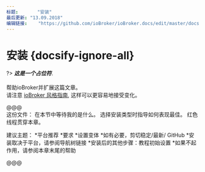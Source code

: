 ```yaml
---
标题:       "安装"
最后更新: "13.09.2018"
编辑链接:    "https://github.com/ioBroker/ioBroker.docs/edit/master/docs/install/README.md"
---
```


# 安装 {docsify-ignore-all}

?> ***这是一个占位符***.
   <br><br>
   帮助ioBroker并扩展这篇文章。  
   请注意 [ioBroker 风格指南](community/styleguidedoc), 
   这样可以更容易地接受变化。

@@@   
这份文件：
在本节中等待我的是什么。 
选择安装类型时指导如何表现最佳。
红色线程贯穿本章。

建议主题：
*平台推荐
*要求
*设置变体
*如有必要，剪切稳定/最新/ GitHub
*安装取决于平台，请参阅导航树链接
*安装后的其他步骤：教程初始设置
*如果不起作用，请参阅本章末尾的帮助

@@@
